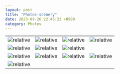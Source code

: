 ```yaml
---
layout: post
title: "Photos-scenery"
date: 2023-09-26 22:46:23 +0900
category: Photos
---
```

<table>
<tr>
<td><img class = "album" src='{{ "public/img/pic1.jpg" | relative_url }}' alt='relative'></td>
<td><img class = "album" src='{{ "public/img/pic2.jpg" | relative_url }}' alt='relative'></td>
<td><img class = "album" src='{{ "public/img/pic3.jpg" | relative_url }}' alt='relative'></td>
<td><img class = "album" src='{{ "public/img/pic4.jpg" | relative_url }}' alt='relative'></td>
</tr>
<tr>
<td><img class = "album" src='{{ "public/img/pic5.jpg" | relative_url }}' alt='relative'></td>
<td><img class = "album" src='{{ "public/img/pic6.jpg" | relative_url }}' alt='relative'></td>
<td><img class = "album" src='{{ "public/img/pic7.jpg" | relative_url }}' alt='relative'></td>
</tr>
<tr>
<td><img class = "album" src='{{ "public/img/pic8.jpg" | relative_url }}' alt='relative'></td>
<td><img class = "album" src='{{ "public/img/pic9.jpg" | relative_url }}' alt='relative'></td>
<td><img class = "album" src='{{ "public/img/pic10.jpg" | relative_url }}' alt='relative'></td>
<td><img class = "album" src='{{ "public/img/pic11.jpg" | relative_url }}' alt='relative'></td>
</tr>
<tr>
<td><img class = "album" src='{{ "public/img/pic12.jpg" | relative_url }}' alt='relative'></td>
</tr>
</table>